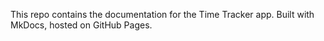 This repo contains the documentation for the Time Tracker app. Built with MkDocs, hosted on GitHub Pages.
